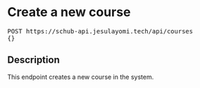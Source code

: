 # Create a new course

<pre id='liveapi-code'>POST https://schub-api.jesulayomi.tech/api/courses
{}</pre>

## Description
This endpoint creates a new course in the system.
